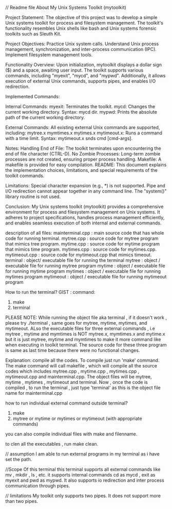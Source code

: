 // Readme file
About My Unix Systems Toolkit (mytoolkit)

Project Statement:
The objective of this project was to develop a simple Unix systems toolkit for process and filesystem management. The toolkit's functionality resembles Unix shells like bash and Unix systems forensic toolkits such as Sleuth Kit.

Project Objectives:
Practice Unix system calls.
Understand Unix process management, synchronization, and inter-process communication (IPC).
Implement filesystem management tools.

Functionality Overview:
Upon initialization, mytoolkit displays a dollar sign ($) and a space, awaiting user input. The toolkit supports various commands, including "myexit", "mycd", and "mypwd". Additionally, it allows execution of external Unix commands, supports pipes, and enables I/O redirection.

Implemented Commands:

Internal Commands:
myexit: Terminates the toolkit.
mycd: Changes the current working directory. Syntax: mycd dir.
mypwd: Prints the absolute path of the current working directory.

External Commands:
All existing external Unix commands are supported, including:
mytree.x
mymtimes.x
mytimes.x
mytimeout.x: Runs a command with a time limit. Syntax: mytimeout.x snds cmd [cmd-args].

Notes:
Handling End of File: The toolkit terminates upon encountering the end of file character (CTRL-D).
No Zombie Processes: Long-term zombie processes are not created, ensuring proper process handling.
Makefile: A makefile is provided for easy compilation.
README: This document explains the implementation choices, limitations, and special requirements of the toolkit commands.

Limitations:
Special character expansion (e.g., *) is not supported.
Pipe and I/O redirection cannot appear together in any command line.
The "system()" library routine is not used.

Conclusion:
My Unix systems toolkit (mytoolkit) provides a comprehensive environment for process and filesystem management on Unix systems. It adheres to project specifications, handles process management efficiently, and enables seamless execution of both internal and external commands.

description of all files:
mainterminal.cpp : main source code that has whole code for running terminal.
mytree.cpp : source code for mytree program that mimics tree program.
mytime.cpp : source code for mytime program that mimics time program.
mytimes.cpp : source code for mytimes.cpp.
mytimeout.cpp : source code for mytimeout.cpp that mimics timeout.
terminal : object/ executable file for running the terminal
mytree : object / executable file for running mytree program
mytime : object / executable file for running mytime program
mytimes : object / executable file for running mytimes program
mytimeout : object / executable file for running mytimeout program


How to run the terminal?
GIST : command:
1. make
2. terminal

PLEASE NOTE:
While running the object file aka terminal , if it doesn't work , please try ./terminal , same goes for mytree, mytime, mytimes, and mytimeout. 
ALso the executable files for three external commands , i.e mytree , mytime and mymtimes is NOT mytree.x, mymtimes.x and mytime.x but it is just mytree, mytime and mymtimes to make it more command like when executing in toolkit terminal. The source code for these three program is same as last time because there were no functional changes. 


Explanation:
compile all the codes. To compile just run 'make' command. The make command will call makefile , which will compile all the source codes which includes mytree.cpp , mytime.cpp , mytimes.cpp , mytimeout.cpp and mainterminal.cpp. The object files will be mytree, mytime , mytimes , mytimeout and terminal. Now , once the code is compiled , to run the terminal , just type 'terminal' as this is the object file name for mainterminal.cpp

how to run individual external command outside terminal?
1. make
2. mytree or mytime or mytimes or mytimeout (with appropriate commands)

you can also compile individual files with make and filenname.


to clen all the executables , run make clean.


// assumption
I am able to run external programs in my terminal as i have set the path.

//Scope Of this terminal
this terminal supports all external commands like mv , mkdir , ls , etc.  it supports internal commands cd as mycd , exit as myexit and pwd as mypwd. It also supports io redirection and inter process communication through pipes.

// limitations
My toolkit only supports two pipes. It does not support more than two pipes.
